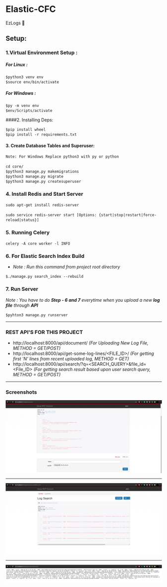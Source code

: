 # Elastic-CFC
EzLogs 📝

## Setup:

### 1.Virtual Environment Setup :
##### For Linux :
```
$python3 venv env 
$source env/bin/activate
```
##### For Windows :
```
$py -m venv env
$env/Scripts/activate
```
####2. Installing Deps:

```
$pip install wheel
$pip install -r requirements.txt
```
#### 3. Create Database Tables and Superuser:

```
Note: For Windows Replace python3 with py or python

cd core/
$python3 manage.py makemigrations
$python3 manage.py migrate
$python3 manage.py createsuperuser
```


### 4. Install Redis and Start Server
```
sudo apt-get install redis-server

sudo service redis-server start [Options: {start|stop|restart|force-reload|status}]

```

### 5. Running Celery

`celery -A core worker -l INFO`

### 6. For Elastic Search Index Build 

- *Note : Run this command from project root directory*
```
$./manage.py search_index --rebuild

```
### 7. Run Server

*Note : You have to do **Step - 6 and 7** everytime when you upload a new **log file** through **API***

```
$pyhton3 manage.py runserver

```
<hr>

### REST API'S FOR THIS PROJECT
 - http://localhost:8000/api/document/ *(For Uploading New Log File, METHOD = GET/POST)*
 - http://localhost:8000/api/get-some-log-lines/<FILE_ID>/    *(For getting first 'N' lines from recent uploaded log, METHOD = GET)*
 - http://localhost:8000/api/search/?q=<SEARCH_QUERY>&file_id=<File_ID> *(For getting search result based upon user search query, METHOD = GET/POST)*
 
<hr>

### Screenshots

![ss1](./screenshots/ss1.png)

<hr>

![ss2](./screenshots/ss2.png)

<hr>

![ss3](./screenshots/ss3.png)